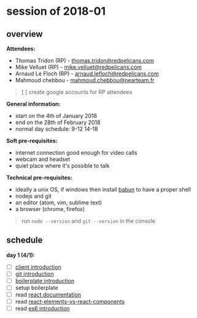<!-- TITLE: Schooljs -->
<!-- SUBTITLE: All about training sessions -->

# session of 2018-01
## overview

**Attendees:**
* Thomas Tridon (RP) - thomas.tridon@redpelicans.com
* Mike Velluet (RP) - mike.velluet@redpelicans.com
* Arnaud Le Floch (RP) - arnaud.lefloch@redpelicans.com
* Mahmoud chebbou - mahmoud.chebbou@nearteam.fr

> [ ] create google accounts for RP attendees

**General information:**
* start on the 4th of January 2018
* end on the 28th of February 2018
* normal day schedule: 9-12 14-18

**Soft pre-requisites:**
* internet connection good enough for video calls
* webcam and headset
* quiet place where it's possible to talk

**Technical pre-requisites:**
* ideally a unix OS, if windows then install [babun](http://babun.github.io/) to have a proper shell
* nodejs and git
* an editor (atom, vim, sublime text)
* a browser (chrome, firefox)

> run `node --version` and `git --version` in the console

## schedule

**day 1 (4/1):**
- [ ] [client introduction](https://docs.google.com/presentation/d/1nkelpLG-BikiiHWvfkUj7zxZDdMBx0pyCOhVnqDZLXE)
- [ ] [git introduction](http://nvie.com/posts/a-successful-git-branching-model/)
- [ ] [boilerplate introduction](https://github.com/redpelicans/mission-impossible)
- [ ] setup boilerplate
- [ ] read [react documentation](https://reactjs.org/docs/hello-world.html)
- [ ] read [react-elements-vs-react-components](https://medium.freecodecamp.org/react-elements-vs-react-components-fdc776705880)
- [ ] read [es6 introduction](https://ponyfoo.com/articles/es6)